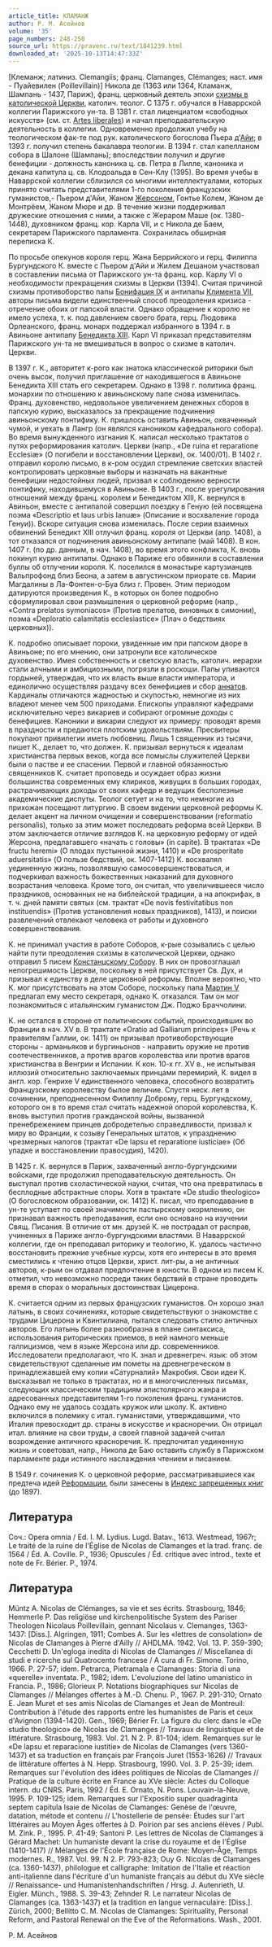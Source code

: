 ```yaml
---
article_title: КЛАМАНЖ
author: Р. М. Асейнов
volume: '35'
page_numbers: 248-250
source_url: https://pravenc.ru/text/1841239.html
downloaded_at: '2025-10-13T14:47:33Z'
---
```


[Клеманж; латиниз. Clemangiis; франц. Clamanges, Clémanges; наст. имя - Пуайевилен (Poillevillain)] Никола де (1363 или 1364, Кламанж, Шампань - 1437, Париж), франц. церковный деятель эпохи [схизмы в католической Церкви](<https://pravenc.ru/text/схизма в католической Церкви.html>), католич. теолог. С 1375 г. обучался в Наваррской коллегии Парижского ун-та. В 1381 г. стал лиценциатом «свободных искусств» (см. ст. [Artes liberales](<https://pravenc.ru/text/Artes liberales.html>)) и начал преподавательскую деятельность в коллегии. Одновременно продолжил учебу на теологическом фак-те под рук. католического богослова Пьера д'[Айи](https://pravenc.ru/text/Айи.html); в 1393 г. получил степень бакалавра теологии. В 1394 г. стал капелланом собора в Шалоне (Шампань); впоследствии получил и другие бенефиции - должность каноника ц. св. Петра в Лилле, каноника и декана капитула ц. св. Клодоальда в Сен-Клу (1395). Во время учебы в Наваррской коллегии сблизился со многими интеллектуалами, которых принято считать представителями 1-го поколения французских гуманистов,- Пьером д'Айи, Жаном [Жерсоном](https://pravenc.ru/text/Жерсоном.html), Гонтье Колем, Жаном де Монтрёем, Жаном Мюре и др. В течение жизни поддерживал дружеские отношения с ними, а также с Жераром Маше (ок. 1380-1448), духовником франц. кор. Карла VII, и с Никола де Баем, секретарем Парижского парламента. Сохранилась обширная переписка К.

По просьбе опекунов короля герц. Жана Беррийского и герц. Филиппа Бургундского К. вместе с Пьером д'Айи и Жилем Дешаном участвовал в составлении письма от Парижского ун-та франц. кор. Карлу VI о необходимости прекращения схизмы в Церкви (1394). Считая причиной схизмы противоборство папы [Бонифация IX](<https://pravenc.ru/text/Бонифация IX.html>) и антипапы [Климента VII](<https://pravenc.ru/text/Климент VII.html>), авторы письма видели единственный способ преодоления кризиса - отречение обоих от папской власти. Однако обращение к королю не имело успеха, т. к. под давлением своего брата, герц. Людовика Орлеанского, франц. монарх поддержал избранного в 1394 г. в Авиньоне антипапу [Бенедикта XIII](<https://pravenc.ru/text/Бенедикт XIII.html>). Карл VI приказал представителям Парижского ун-та не вмешиваться в вопрос о схизме в католич. Церкви.

В 1397 г. К., авторитет к-рого как знатока классической риторики был очень высок, получил приглашение от находившегося в Авиньоне Бенедикта XIII стать его секретарем. Однако в 1398 г. политика франц. монархии по отношению к авиньонскому папе снова изменилась. Франц. духовенство, недовольное увеличением денежных сборов в папскую курию, высказалось за прекращение подчинения авиньонскому понтифику. К. пришлось оставить Авиньон, охваченный чумой, и уехать в Лангр (он являлся каноником кафедрального собора). Во время вынужденного изгнания К. написал несколько трактатов о путях реформирования католич. Церкви (напр., «De ruina et reparatione Ecclesiæ» (О погибели и восстановлении Церкви), ок. 1400/01). В 1402 г. отправил королю письмо, в к-ром осудил стремление светских властей контролировать церковные выборы и назначать на вакантные бенефиции недостойных людей, призвал к соблюдению верности понтифику, находившемуся в Авиньоне. В 1403 г., после урегулирования отношений между франц. королем и Бенедиктом XIII, К. вернулся в Авиньон, вместе с антипапой совершил поездку в Геную (ей посвящена поэма «Descriptio et laus urbis Ianuæ» (Описание и восхваление города Генуи)). Вскоре ситуация снова изменилась. После серии взаимных обвинений Бенедикт XIII отлучил франц. короля от Церкви (апр. 1408), а тот отказался от подчинения авиньонскому антипапе (май 1408). В кон. 1407 г. (по др. данным, в нач. 1408), во время этого конфликта, К. вновь покинул курию антипапы. Однако в Париже его обвинили в составлении буллы об отлучении короля. К. поселился в монастыре картузианцев Вальпрофонд близ Беона, а затем в августинском приорате св. Марии Магдалины в Ла-Фонтен-о-Буа близ г. Провен. Этим периодом датируются произведения К., в которых он более подробно сформулировал свои размышления о церковной реформе (напр., «Contra prelatos symoniacos» (Против прелатов, виновных в симонии), поэма «Deploratio calamitatis ecclesiastice» (Плач о бедствиях церковных)).

К. подробно описывает пороки, увиденные им при папском дворе в Авиньоне; по его мнению, они затронули все католическое духовенство. Имея собственность и светскую власть, католич. иерархи стали алчными и амбициозными, погрязли в роскоши. Папы упиваются гордыней, утверждая, что их власть выше власти императора, и единолично осуществляя раздачу всех бенефициев и сбор [аннатов](https://pravenc.ru/text/аннатов.html). Кардиналы отличаются жадностью и скупостью, немногие из них владеют менее чем 500 приходами. Епископы управляют кафедрами исключительно через викариев и собирают огромные доходы с бенефициев. Каноники и викарии следуют их примеру: проводят время в праздности и предаются плотским удовольствиям. Пресвитеры покупают привилегии иметь любовниц. Лишь 1 священник из тысячи, пишет К., делает то, что должен. К. призывал вернуться к идеалам христианства первых веков, когда все помыслы служителей Церкви были о пастве и ее спасении. Первой и главной обязанностью священников К. считает проповедь и осуждает образ жизни большинства современных ему клириков, живущих в больших городах, растрачивающих доходы от своих кафедр и ведущих бесполезные академические диспуты. Теолог сетует и на то, что немногие из прихожан посещают литургию. В своем видении церковной реформы К. делает акцент на личном очищении и совершенствовании (reformatio personalis), только за этим может последовать реформа всей Церкви. В этом заключается отличие взглядов К. на церковную реформу от идей Жерсона, предлагавшего «начать с головы» (in capite). В трактатах «De fructu heremi» (О плодах пустынной жизни, 1410) и «De prosperitate aduersitatis» (О пользе бедствий, ок. 1407-1412) К. восхвалял уединенную жизнь, позволявшую самосовершенствоваться, и подчеркивал важность божественных наказаний для духовного возрастания человека. Кроме того, он считал, что увеличившееся число праздников, основанных не на библейской традиции, а на апокрифах, в т. ч. дней памяти святых (см. трактат «De novis festivitatibus non instituendis» (Против установления новых праздников), 1413), и поиски развлечений отвлекают человека от работы и духовного совершенствования.

К. не принимал участия в работе Соборов, к-рые созывались с целью найти пути преодоления схизмы в католической Церкви, однако отправил 5 писем [Констанцскому Собору](<https://pravenc.ru/text/Констанцскому Собору.html>). В них он провозглашал непогрешимость Церкви, поскольку в ней присутствует Св. Дух, и призывал к единству в деле церковной реформы. Вполне вероятно, что К. мог присутствовать на этом Соборе, поскольку папа [Мартин V](<https://pravenc.ru/text/Мартин V.html>) предлагал ему место секретаря, однако К. отказался. Там он мог познакомиться с итальянским гуманистом Дж. Поджо Браччолини.

К. не остался в стороне от политических событий, происходивших во Франции в нач. XV в. В трактате «Oratio ad Galliarum principes» (Речь к правителям Галлии, ок. 1411) он призывал противоборствующие стороны - арманьяков и бургиньонов - направить оружие не против соотечественников, а против врагов королевства или против врагов христианства в Венгрии и Испании. К кон. 10-х гг. XV в., не испытывая иллюзий относительно заключаемых принцами перемирий, К. видел в англ. кор. Генрихе V единственного человека, способного возвратить Французскому королевству былое величие. Спустя неск. лет в сочинении, преподнесенном Филиппу Доброму, герц. Бургундскому, которого он в то время стал считать надежной опорой королевства, К. вновь выступил против гражданской войны, вызванной пренебрежением принцев добродетелью справедливости, призвал к миру во Франции, к созыву Генеральных штатов, к упразднению чрезмерных налогов (трактат «De lapsu et reparatione iusticiae» (Об упадке и восстановлении правосудия), 1420).

В 1425 г. К. вернулся в Париж, захваченный англо-бургундскими войсками, где продолжил преподавательскую деятельность. Он выступал против схоластической науки, считая, что она превратилась в бесплодные абстрактные споры. Хотя в трактате «De studio theologico» (О богословском образовании, ок. 1412) К. писал, что преподавание в ун-те уступает по своей значимости пастырскому окормлению, он признавал важность преподавания, если оно основано на изучении Свящ. Писания. В отличие от мн. друзей К. не пострадал от расправ, учиненных в Париже англо-бургундскими властями. В Наваррской коллегии, где он преподавал риторику и теологию, К. удалось частично восстановить прежние учебные курсы, хотя его интересы в это время сместились к чтению отцов Церкви, христ. лит-ры, а не античных авторов, к-рым он отдавал предпочтение в юности. В одном из писем К. отметил, что невозможно посреди таких бедствий в стране проводить время в спорах о моральных достоинствах Цицерона.

К. считается одним из первых французских гуманистов. Он хорошо знал латынь, в своих сочинениях, которые свидетельствуют о знакомстве с трудами Цицерона и Квинтилиана, пытался следовать стилю античных авторов. Его латынь более разнообразна в плане синтаксиса, использования риторических приемов, в ней намного меньше галлицизмов, чем в языке Жерсона или др. современников. Исследователи предполагают, что К. знал и древнегреч. язык: об этом свидетельствуют сделанные им пометы на древнегреческом в принадлежавшей ему копии «Сатурналий» Макробия. Свои идеи К. высказывал не только в трактатах, но и в многочисленных письмах, следующих классическим традициям эпистолярного жанра и адресованных представителям 1-го поколения франц. гуманистов. Однако ему не удалось создать кружок или школу. К. активно включился в полемику с итал. гуманистами, утверждавшими, что Италия превосходит др. страны в искусстве и красноречии. Он отрицал итал. влияние на свои труды, а своей главной задачей считал возрождение античного красноречия. К. предпочитал уединенную жизнь и советовал, напр., Никола де Баю оставить службу в Парижском парламенте ради истинного наслаждения чтением и писанием.

В 1549 г. сочинения К. о церковной реформе, рассматривавшиеся как предтеча идей [Реформации](https://pravenc.ru/text/Реформация.html), были занесены в [Индекс запрещенных книг](<https://pravenc.ru/text/Индекс запрещенных книг.html>) (до 1897).

## Литература

Coч.: Opera omnia / Ed. I. M. Lydius. Lugd. Batav., 1613. Westmead, 1967r; Le traité de la ruine de l'Église de Nicolas de Clamanges et la trad. franç. de 1564 / Éd. A. Coville. P., 1936; Opuscules / Éd. critique avec introd., texte et note de Fr. Bérier. P., 1974.

## Литература

Müntz A. Nicolas de Clémanges, sa vie et ses écrits. Strasbourg, 1846; Hemmerle P. Das religiöse und kirchenpolitische System des Pariser Theologen Nicolaus Poillevillain, gennant Nicolaus v. Clemanges, 1363-1437: [Diss.]. Algringen, 1911; Combes A. Sur les «lettres de consolation» de Nicolas de Clamanges à Pierre d'Ailly // AHDLMA. 1942. Vol. 13. P. 359-390; Cecchetti D. Un'egloga inedita di Nicolas de Clamanges // Miscellanea di studi e ricerche sul Quatrocento francese / A cura di Fr. Simone. Torino, 1966. P. 27-57; idem. Petrarca, Pietramala e Clamanges: Storia di una «querelle» inventata. P., 1982; idem. L'evoluzione del latino umanistico in Francia. P., 1986; Glorieux P. Notations biographiques sur Nicolas de Clamanges // Mélanges offertes à M.-D. Chenu. P., 1967. P. 291-310; Ornato E. Jean Muret et ses amis Nicolas de Clamanges et Jean de Montreuil: Contribution à l'étude des rapports entre les humanistes de Paris et сeux d'Avignon (1394-1420). Gen., 1969; Bérier Fr. La figure du clerc dans le «De studio theologico» de Nicolas de Clamanges // Travaux de linguistique et de littérature. Strasbourg, 1983. Vol. 21. N 2. P. 81-104; idem. Remarques sur le «De lapsu et reparacione iustitie» de Nicolas de Clamanges (vers 1360-1437) et sa traduction en français par François Juret (1553-1626) // Travaux de littérature offertes à N. Hepp. Strasbourg, 1990. Vol. 3. P. 25-39; idem. Remarques sur l'évolution des idées politiques de Nicolas de Clamanges // Pratique de la culture écrite en France au XVe siècle: Actes du Colloque intern. du CNRS. Paris, 1992 / Éd. E. Ornato, N. Pons. Louvain-la-Neuve, 1995. P. 109-125; idem. Remarques sur l'Expositio super quadraginta septem capitula Isaie de Nicolas de Clamanges: Genèse de l'œuvre, datation, métode et contenu // L'hostellerie de pensée: Études sur l'art littéraires au Moyen Âges offertes à D. Poirion par ses anciens élèves / Publ. M. Zink. P., 1995. P. 41-49; Santoni P. Les lettres de Nicolas de Clamanges à Gérard Machet: Un humaniste devant la crise du royaume et de l'Église (1410-1417) // Mélanges de l'École française de Rome: Moyen-Âge, Temps modernes. R., 1987. Vol. 99. N 2. P. 793-823; Ouy G. Nicolas de Clamanges (ca. 1360-1437), philologue et calligraphe: Imitation de l'Italie et réaction anti-italienne dans l'écriture d'un humaniste français au début du XVe siècle // Renaissance- und Humanistenhandschriften / Hrsg. J. Autenrieth, U. Eigler. Münch., 1988. S. 39-43; Zehnder R. Le narrateur Nicolas de Clamanges (ca. 1363-1437) et la tradition en langue vernaculaire: [Diss.]. Zürich, 2000; Bellitto C. M. Nicolas de Clamanges: Spirituality, Personal Reform, and Pastoral Renewal on the Eve of the Reformations. Wash., 2001.

Р. М. Асейнов
